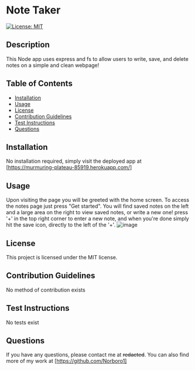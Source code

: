 # Note Taker
  [![License: MIT](https://img.shields.io/badge/License-MIT-yellow.svg)](https://opensource.org/licenses/MIT)
  
  ## Description
  This Node app uses express and fs to allow users to write, save, and delete notes on a simple and clean webpage!
  
  ## Table of Contents
  * [Installation](#installation)
  * [Usage](#usage)
  * [License](#license)
  * [Contribution Guidelines](#contribution-guidelines)
  * [Test Instructions](#test-instructions)
  * [Questions](#questions)

  ## Installation
  No installation required, simply visit the deployed app at [https://murmuring-plateau-85919.herokuapp.com/]

  ## Usage
  Upon visiting the page you will be greeted with the home screen. To access the notes page just press "Get started". You will find saved notes on the left and a large area on the right to view saved notes, or write a new     one! press '+' in the top right corner to enter a new note, and when you're done simply hit the save icon, directly to the left of the '+'. 
  ![image](https://github.com/Norboro1/Note-Taker/assets/116109240/b13e19d8-18db-4d51-9082-dedb3d728bca)

  ## License
  This project is licensed under the MIT license.

  ## Contribution Guidelines
  No method of contribution exists

  ## Test Instructions
  No tests exist

  ## Questions
  If you have any questions, please contact me at ~~redacted~~. You can also find more of my work at [https://github.com/Norboro1]
  
